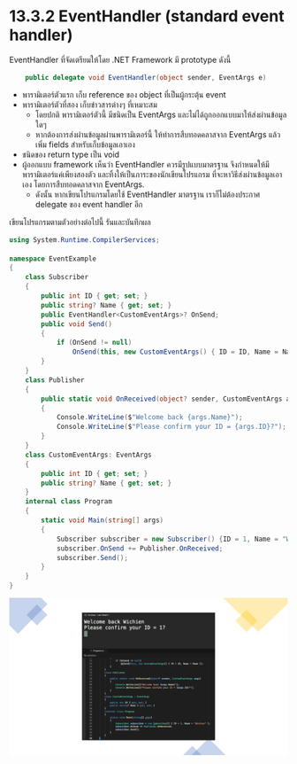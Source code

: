 # 13.3.2 EventHandler (standard event handler)

EventHandler ที่จัดเตรียมให้โดย  .NET Framework มี prototype ดังนี้

```cs
    public delegate void EventHandler(object sender, EventArgs e)
```

- พารามิเตอร์ตัวแรก เก็บ reference ของ object ที่เป็นผู้กระตุ้น event
- พารามิเตอร์ตัวที่สอง เก็บข่าวสารต่างๆ ที่เหมาะสม
    - โดยปกติ พารามิเตอร์ตัวนี้ มีชนิดเป็น EventArgs และไม่ได้ถูกออกแบบมาให้ส่งผ่านข้อมูลใดๆ
    - หากต้องการส่งผ่านข้อมูลผ่านพารามิเตอร์นี้ ให้ทำการสืบทอดคลาสจาก EventArgs แล้วเพิ่ม fields สำหรับเก็บข้อมูลเอาเอง
- ชนิดของ return type เป็น void
- ผู้ออกแบบ framework เห็นว่า EventHandler ควรมีรูปแบบมาตรฐาน จึงกำหนดให้มีพารามิเตอร์แค่เพียงสองตัว และทิ้งให้เป็นภาระของนักเขียนโปรแกรม ที่จะหาวิธีส่งผ่านข้อมูลเอาเอง โดยการสืบทอดคลาสจาก EventArgs.
    - ดังนั้น หากเขียนโปรแกรมโดยใช้ EventHandler มาตรฐาน เราก็ไม่ต้องประกาศ delegate  ของ event handler อีก


เขียนโปรแกรมตามตัวอย่างต่อไปนี้ รันและบันทึกผล

```cs
using System.Runtime.CompilerServices;

namespace EventExample
{
    class Subscriber
    {
        public int ID { get; set; }
        public string? Name { get; set; }
        public EventHandler<CustomEventArgs>? OnSend;
        public void Send()
        {
            if (OnSend != null) 
                OnSend(this, new CustomEventArgs() { ID = ID, Name = Name });       
        }
    }
    class Publisher
    { 
        public static void OnReceived(object? sender, CustomEventArgs args)
        {
            Console.WriteLine($"Welcome back {args.Name}");
            Console.WriteLine($"Please confirm your ID = {args.ID}?");
        }
    }
    class CustomEventArgs: EventArgs 
    {
        public int ID { get; set; }
        public string? Name { get; set; }
    }
    internal class Program
    {
        static void Main(string[] args)
        {
            Subscriber subscriber = new Subscriber() {ID = 1, Name = "Wichien"} ;
            subscriber.OnSend += Publisher.OnReceived;
            subscriber.Send();
        }
    }
}
```
![](./Picture/Lab13_17.png)


